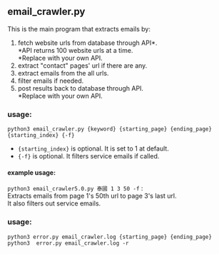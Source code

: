 ## email_crawler.py
This is the main program that extracts emails by:
  
1. fetch website urls from database through API*.  
    *API returns 100 website urls at a time.    
    *Replace with your own API.
2. extract "contact" pages' url if there are any.  
3. extract emails from the all urls.  
4. filter emails if needed.  
5. post results back to database through API.  
    *Replace with your own API.  
    
### usage:  
```python3 email_crawler.py {keyword} {starting_page} {ending_page} {starting_index} {-f}```  
- ```{starting_index}``` is optional. It is set to 1 at default.  
- ```{-f}``` is optional. It filters service emails if called.    


#### example usage:
```python3 email_crawler5.0.py 泰國 1 3 50 -f``` :   
Extracts emails from page 1's 50th url to page 3's last url.   
It also filters out service emails.   
  
### usage:  
```python3 error.py email_crawler.log {starting_page} {ending_page} ```  
```python3  error.py email_crawler.log -r```

